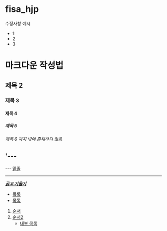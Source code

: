 # fisa_hjp

수정사항 예시
- 1
- 2
- 3

# 마크다운 작성법
## 제목 2
### 제목 3
#### 제목 4
##### 제목 5
###### 제목 6 까지 밖에 존재하지 않음

'---
--------
*---*
<u>밑줄<u>
***
***굵고 기울기***

- 목록
- 목록

1. 순서
2. 순서2
    - 내부 목록



